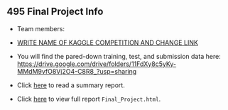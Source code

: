 ## 495 Final Project Info

* Team members: 
* [WRITE NAME OF KAGGLE COMPETITION AND CHANGE LINK](https://www.kaggle.com/c/favorita-grocery-sales-forecasting)

* You will find the pared-down training, test, and submission data here: https://drive.google.com/drive/folders/11FdXy8c5yKy-MMdM9vfO8Vj2O4-C8R8_?usp=sharing


* Click [here](write_up.pdf) to read a summary report.

* Click [here](http://htmlpreview.github.io/?https://github.com/abby-shah/Final_Project/blob/master/Final_Project.html) to view full report `Final_Project.html`.
